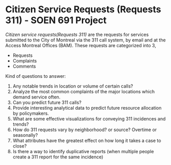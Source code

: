 # Citizen Service Requests (Requests 311) - SOEN 691 Project

*Citizen service requests(Requests 311)* are the requests for services submitted to the City of Montreal via the 311 call system, by email and at the Access Montreal Offices (BAM). These requests are categorized into 3,

* Requests
* Complaints 
* Comments

Kind of questions to answer:

1. Any notable trends in location or volume of certain calls?
2. Analyze the most common complaints of the major locations which demand service often.
3. Can you predict future 311 calls?
4. Provide interesting analytical data to predict future resource allocation by policymakers.
5. What are some effective visualizations for conveying 311 incidences and trends?
6. How do 311 requests vary by neighborhood? or source? Overtime or seasonally?
7. What attributes have the greatest effect on how long it takes a case to close?
8. Is there a way to identify duplicative reports (when multiple people create a 311 report for the same incidence)
